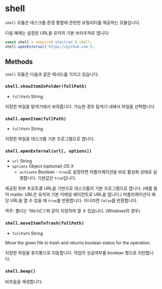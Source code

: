 # shell

`shell` 모듈은 데스크톱 환경 통합에 관련한 유틸리티를 제공하는 모듈입니다.

다음 예제는 설정된 URL을 유저의 기본 브라우저로 엽니다:

```javascript
const shell = require('electron').shell;
shell.openExternal('https://github.com');
```

## Methods

`shell` 모듈은 다음과 같은 메서드를 가지고 있습니다:

### `shell.showItemInFolder(fullPath)`

* `fullPath` String

지정한 파일을 탐색기에서 보여줍니다. 가능한 경우 탐색기 내에서 파일을 선택합니다.

### `shell.openItem(fullPath)`

* `fullPath` String

지정한 파일을 데스크톱 기본 프로그램으로 엽니다.

### `shell.openExternal(url[, options])`

* `url` String
* `options` Object (optional) _OS X_
  * `activate` Boolean - `true`로 설정하면 어플리케이션을 바로 활성화 상태로
    실행합니다. 기본값은 `true`입니다.

제공된 외부 프로토콜 URL을 기반으로 데스크톱의 기본 프로그램으로 엽니다. (예를 들어
mailto: URL은 유저의 기본 이메일 에이전트로 URL을 엽니다.) 어플리케이션이 해당 URL을
열 수 있을 때 `true`를 반환합니다. 아니라면 `false`를 반환합니다.

역주: 폴더는 'file:\\\\C:\\'와 같이 지정하여 열 수 있습니다. (Windows의 경우)

### `shell.moveItemToTrash(fullPath)`

* `fullPath` String

Move the given file to trash and returns boolean status for the operation.

지정한 파일을 휴지통으로 이동합니다. 작업의 성공여부를 boolean 형으로 리턴합니다.

### `shell.beep()`

비프음을 재생합니다.
